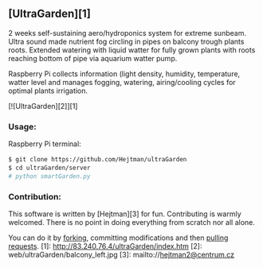 [UltraGarden][1]
----------------
  
2 weeks self-sustaining aero/hydroponics system for extreme sunbeam. Ultra sound made nutrient fog circling in pipes on balcony trough plants roots. 
Extended watering with liquid watter for fully grown plants with roots reaching bottom of pipe via aquarium watter pump.

Raspberry Pi collects information (light density, humidity, temperature, watter level and manages fogging, watering, airing/cooling cycles for optimal plants irrigation.

[![UltraGarden][2]][1]
  
  
### Usage:
Raspberry Pi terminal:
```bash
$ git clone https://github.com/Hejtman/ultraGarden
$ cd ultraGarden/server
# python smartGarden.py

```
  
### Contribution:
This software is written by [Hejtman][3] for fun.
Contributing is warmly welcomed. There is no point in doing everything from scratch nor all alone.

You can do it by [forking](https://help.github.com/articles/fork-a-repo), committing modifications and then [pulling requests](https://help.github.com/articles/using-pull-requests).
[1]: http://83.240.76.4/ultraGarden/index.htm
[2]: web/ultraGarden/balcony_left.jpg
[3]: mailto://hejtman2@centrum.cz
